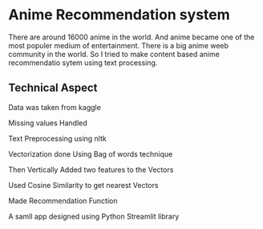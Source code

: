 
# Anime Recommendation system

There are around 16000 anime in the world. And anime became one of 
the most populer medium of entertainment. There is a big anime weeb
community in the world. So I tried to make content based anime 
recommendatio sytem using text processing.

## Technical Aspect
Data was taken from kaggle

Missing values Handled

Text Preprocessing using nltk

Vectorization done Using Bag of words technique

Then Vertically Added two features to the Vectors

Used Cosine Similarity to get nearest Vectors

Made Recommendation Function

A samll app designed using Python Streamlit library


